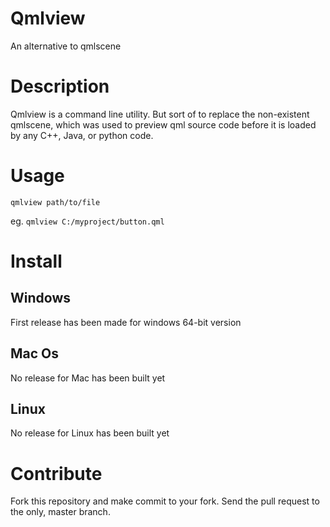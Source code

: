 # Qmlview
An alternative to qmlscene

# Description
Qmlview is a command line utility. But sort of to replace the non-existent
qmlscene, which was used to preview qml source code before it is loaded
by any C++, Java, or python code.

# Usage
```qmlview path/to/file```

eg.
```qmlview C:/myproject/button.qml```

# Install

## Windows
First release has been made for windows 64-bit version

## Mac Os
No release for Mac has been built yet

## Linux
No release for Linux has been built yet


# Contribute
Fork this repository and make commit to your fork.
Send the pull request to the only, master branch.
